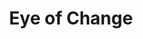 ---
pid: ch775
title: Eye of Change
location_transcription: Art Museum
coordinates: "[-75.181571092387, 39.966067240474]"
zipcode: '19131'
gen_neighborhood: West Philadelphia
neighborhood: Wynnefield
outside_phl: 
age: '26'
age_range: 20-29
instagram: 
image_file_name: ch_775.jpg
proposal_transcription: Rainbow Color
topic: Uplifting
topic_summary: 0, 0
type: Sculpture Statue
keywords_other: change, future
credit: Jasmin
image_labels: 
twitter: 
facebook: 
permalink: "/monuments/ch775/"
layout: item-page
---